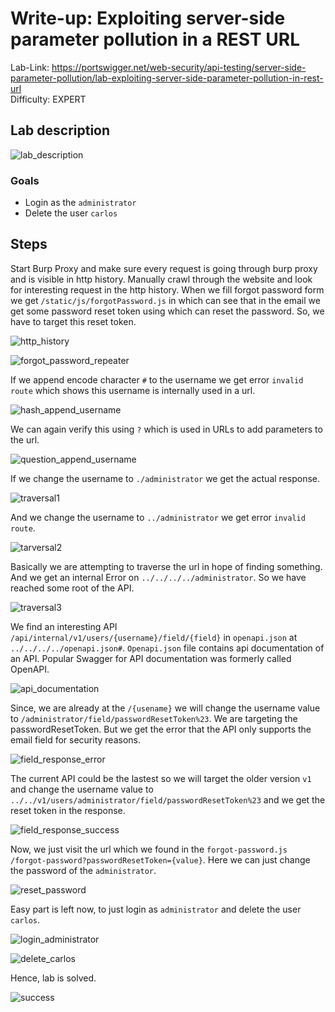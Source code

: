 # Write-up: Exploiting server-side parameter pollution in a REST URL

Lab-Link: <https://portswigger.net/web-security/api-testing/server-side-parameter-pollution/lab-exploiting-server-side-parameter-pollution-in-rest-url>  
Difficulty: EXPERT


## Lab description

![lab_description](img/1.png)

### Goals

- Login as the `administrator`
- Delete the user `carlos`

## Steps

Start Burp Proxy and make sure every request is going through burp proxy and is visible in http history. Manually crawl through the website and look for interesting request in the http history. When we fill forgot password form we get `/static/js/forgotPassword.js` in which can see that in the email we get some password reset token using which can reset the password. So, we have to target this reset token.

![http_history](img/2.png)

![forgot_password_repeater](img/3.png)

If we append encode character `#` to the username we get error `invalid route` which shows this username is internally used in a url.

![hash_append_username](img/4.png)

We can again verify this using `?` which is used in URLs to add parameters to the url.

![question_append_username](img/5.png)

If we change the username to `./administrator` we get the actual response.

![traversal1](img/6.png)

And we change the username to `../administrator` we get error `invalid route`.

![tarversal2](img/7.png)

Basically we are attempting to traverse the url in hope of finding something. And we get an internal Error on `../../../../administrator`. So we have reached some root of the API.

![traversal3](img/8.png)

We find an interesting API `/api/internal/v1/users/{username}/field/{field}` in `openapi.json` at `../../../../openapi.json#`. `Openapi.json` file contains api documentation of an API. Popular Swagger for API documentation was formerly called OpenAPI.

![api_documentation](img/9.png)

Since, we are already at the `/{usename}` we will change the username value to `/administrator/field/passwordResetToken%23`. We are targeting the passwordResetToken. But we get the error that the API only supports the email field for security reasons.

![field_response_error](img/10.png)

The current API could be the lastest so we will target the older version `v1` and change the username value to `../../v1/users/administrator/field/passwordResetToken%23` and we get the reset token in the response.

![field_response_success](img/11.png)

Now, we just visit the url which we found in the `forgot-password.js` `/forgot-password?passwordResetToken={value}`. Here we can just change the password of the `administrator`. 

![reset_password](img/12.png)

Easy part is left now, to just login as `administrator` and delete the user `carlos`.

![login_administrator](img/13.png)

![delete_carlos](img/14.png)

Hence, lab is solved.

![success](img/15.png)
